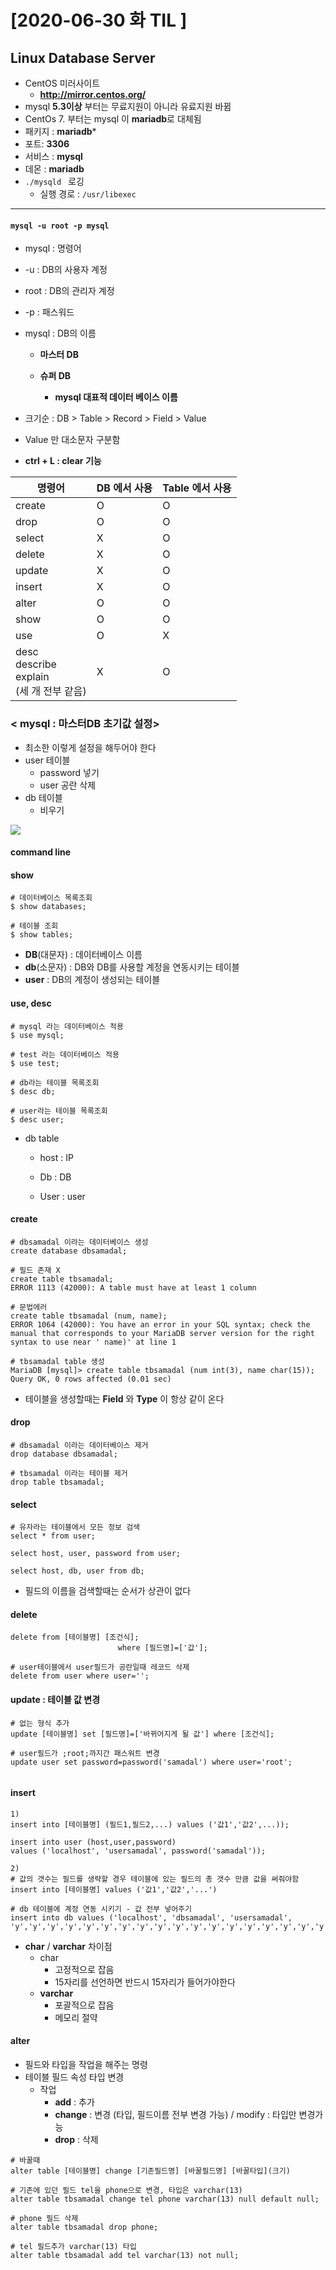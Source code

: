 # [2020-06-30 화 TIL ]

## Linux Database Server



- CentOS 미러사이트 
  - **http://mirror.centos.org/**
- mysql **5.3이상** 부터는 무료지원이 아니라 유료지원 바뀜 
- CentOs 7. 부터는 mysql 이 **mariadb**로 대체됨 
- 패키지 : **mariadb***
- 포트: **3306**
- 서비스 : **mysql**
- 데몬 : **mariadb**
- `./mysqld ` 로깅
  - 실행 경로 : `/usr/libexec`

***

#### `mysql -u root -p mysql`

- mysql : 명령어
- -u : DB의 사용자 계정 

- root : DB의 관리자 계정 
- -p : 패스워드
- mysql : DB의 이름 
  - **마스터 DB** 
  - **슈퍼 DB**
    
    - **mysql 대표적 데이터 베이스 이름**
    
      

- 크기순 : DB > Table > Record > Field > Value
- Value 만 대소문자 구분함 

- **ctrl + L   :   clear 기능**



| 명령어                                           | DB 에서 사용 | Table 에서 사용 |
| ------------------------------------------------ | ------------ | --------------- |
| create                                           | O            | O               |
| drop                                             | O            | O               |
| select                                           | X            | O               |
| delete                                           | X            | O               |
| update                                           | X            | O               |
| insert                                           | X            | O               |
| alter                                            | O            | O               |
| show                                             | O            | O               |
| use                                              | O            | X               |
| desc<br>describe<br>explain<br>(세 개 전부 같음) | X            | O               |



### < mysql : 마스터DB 초기값 설정>

- 최소한 이렇게 설정을 해두어야 한다 
- user 테이블 
  - password 넣기 
  - user 공란 삭제
- db 테이블
  - 비우기 

<img src="./마스터 DB 초기값설정.PNG">





#### command line

#### show

```shell
# 데이터베이스 목록조회
$ show databases;

# 테이블 조회
$ show tables;
```

- **DB**(대문자) : 데이터베이스 이름
- **db**(소문자) : DB와 DB를 사용할 계정을 연동시키는 테이블 
- **user** : DB의 계정이 생성되는 테이블



#### use, desc

```shell
# mysql 라는 데이터베이스 적용
$ use mysql;

# test 라는 데이터베이스 적용 
$ use test;

# db라는 테이블 목록조회
$ desc db;

# user라는 테이블 목록조회
$ desc user;
```

- db table

  - host : IP

  - Db : DB

  - User : user

    

#### create

```mysql
# dbsamadal 이라는 데이터베이스 생성
create database dbsamadal;

# 필드 존재 X
create table tbsamadal;
ERROR 1113 (42000): A table must have at least 1 column

# 문법에러
create table tbsamadal (num, name);
ERROR 1064 (42000): You have an error in your SQL syntax; check the manual that corresponds to your MariaDB server version for the right syntax to use near ' name)' at line 1

# tbsamadal table 생성 
MariaDB [mysql]> create table tbsamadal (num int(3), name char(15));
Query OK, 0 rows affected (0.01 sec)

```

- 테이블을 생성할때는 **Field** 와 **Type** 이 항상 같이 온다 

  

#### drop

```mysql
# dbsamadal 이라는 데이터베이스 제거
drop database dbsamadal;

# tbsamadal 이라는 테이블 제거
drop table tbsamadal;
```



#### select

```mysql
# 유자라는 테이블에서 모든 정보 검색
select * from user;

select host, user, password from user;

select host, db, user from db;
```

- 필드의 이름을 검색할때는 순서가 상관이 없다 

  

#### delete

````mysql
delete from [테이블명] [조건식];
						where [필드명]=['값'];

# user테이블에서 user필드가 공란일때 레코드 삭제 
delete from user where user='';
````



#### update : 테이블 값 변경 

```mysql
# 없는 형식 추가
update [테이블명] set [필드명]=['바뀌어지게 될 값'] where [조건식];

# user필드가 ;root;까지간 패스워트 변경                                                      
update user set password=password('samadal') where user='root';


```



#### insert

```mysql
1) 
insert into [테이블명] (필드1,필드2,...) values ('값1','값2',...));

insert into user (host,user,password) 
values ('localhost', 'usersamadal', password('samadal'));

2) 
# 값의 갯수는 필드를 생략할 경우 테이블에 있는 필드의 총 갯수 만큼 값을 써줘야함 
insert into [테이블명] values ('값1','값2','...')

# db 테이블에 계정 연동 시키기 - 값 전부 넣어주기 
insert into db values ('localhost', 'dbsamadal', 'usersamadal',
'y','y','y','y','y','y','y','y','y','y','y','y','y','y','y','y','y','y','y');

```

- **char** / **varchar** 차이점
  - char 
    - 고정적으로 잡음 
    - 15자리를 선언하면 반드시 15자리가 들어가야한다 
  - **varchar**
    - 포괄적으로 잡음 
    - 메모리 절약 



#### alter 

- 필드와 타입을 작업을 해주는 명령
- 테이블 필드 속성 타입 변경 
  - 작업
    - **add** : 추가
    - **change** : 변경 (타입, 필드이름 전부 변경 가능) / modify : 타입만 변경가능 
    - **drop** : 삭제

```mysql
# 바꿀때
alter table [테이블명] change [기존필드명] [바꿀필드명] [바꿀타입](크기)

# 기존에 있던 필드 tel을 phone으로 변경, 타입은 varchar(13)
alter table tbsamadal change tel phone varchar(13) null default null;

# phone 필드 삭제 
alter table tbsamadal drop phone;

# tel 필드추가 varchar(13) 타입
alter table tbsamadal add tel varchar(13) not null;
```



